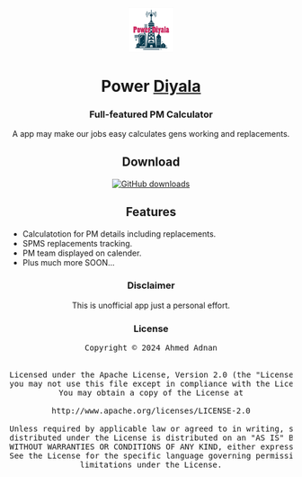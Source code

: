 <div align="center">
<a>
    <img src="./.github/aaa.png" alt="Power Diyala" title="Power logo" width="80"/>
</a>

# Power [Diyala](#)

### Full-featured PM Calculator
A app may make our jobs easy calculates gens working and replacements.

## Download
[![GitHub downloads](https://img.shields.io/github/release/pandao/editor.md.svg)](https://github.com/Ahmed47v/power_diyala/releases)

## Features

<div align="left">

* Calculatotion for PM details including replacements.
* SPMS replacements tracking.
* PM team displayed on calender.
* Plus much more SOON...

</div>

### Disclaimer

This is unofficial app just a personal effort.

### License

<pre>
Copyright © 2024 Ahmed Adnan


Licensed under the Apache License, Version 2.0 (the "License");
you may not use this file except in compliance with the License.
You may obtain a copy of the License at

http://www.apache.org/licenses/LICENSE-2.0

Unless required by applicable law or agreed to in writing, software
distributed under the License is distributed on an "AS IS" BASIS,
WITHOUT WARRANTIES OR CONDITIONS OF ANY KIND, either express or implied.
See the License for the specific language governing permissions and
limitations under the License.
</pre>

</div>

